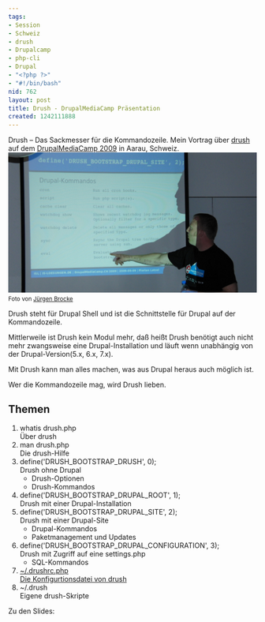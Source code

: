 ```yaml
---
tags:
- Session
- Schweiz
- drush
- Drupalcamp
- php-cli
- Drupal
- "<?php ?>"
- "#!/bin/bash"
nid: 762
layout: post
title: Drush - DrupalMediaCamp Präsentation
created: 1242111888
---
```

<p>Drush – Das Sackmesser für die Kommandozeile. Mein Vortrag über <a href="http://drupal.org/project/drush">drush</a> auf dem <a href="http://drupalmediacamp.ch">DrupalMediaCamp 2009</a> in Aarau, Schweiz. <img src="/assets/imgs/drupal-drush-drupalmediacamp-2009.jpg"> <small>Foto von <a href="http://brocke.de">Jürgen Brocke</a></small> <!--break--></p>
<p>Drush steht für Drupal Shell und ist die Schnittstelle für Drupal auf der Kommandozeile.</p>
<p>Mittlerweile ist Drush kein Modul mehr, daß heißt Drush benötigt auch nicht mehr zwangsweise eine Drupal-Installation und läuft wenn unabhängig von der Drupal-Version(5.x, 6.x, 7.x).</p>
<p>Mit Drush kann man alles machen, was aus Drupal heraus auch möglich ist.</p>
<p>Wer die Kommandozeile mag, wird Drush lieben.</p>
<h2>Themen</h2>
<ol>
	<li>whatis drush.php<br>
		Über drush</li>
	<li>man drush.php<br>
		Die drush-Hilfe</li>
	<li>define('DRUSH_BOOTSTRAP_DRUSH', 0);<br>
		Drush ohne Drupal
		<ul>
			<li>Drush-Optionen</li>
			<li>Drush-Kommandos</li>
		</ul>
	</li>
	<li>define('DRUSH_BOOTSTRAP_DRUPAL_ROOT', 1);<br>
		Drush mit einer Drupal-Installation</li>
	<li>define('DRUSH_BOOTSTRAP_DRUPAL_SITE', 2);<br>
		Drush mit einer Drupal-Site
		<ul>
			<li>Drupal-Kommandos</li>
			<li>Paketmanagement und Updates</li>
		</ul>
	</li>
	<li>define('DRUSH_BOOTSTRAP_DRUPAL_CONFIGURATION', 3);<br>
		Drush mit Zugriff auf eine settings.php
		<ul>
			<li>SQL-Kommandos</li>
		</ul>
	</li>
	<li><a href="/drush-die-drupal-shell/drushrc-php.html">~/.drushrc.php<br>
		Die Konfigurtionsdatei von drush</a></li>
	<li>~/.drush<br>
		Eigene drush-Skripte</li>
</ol>
Zu den Slides: <https://www.slideshare.net/fl3a/drush-das-sackmesser-fr-die-kommandozeile-1425211>
